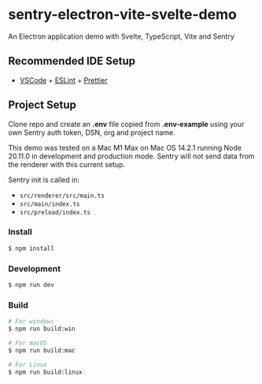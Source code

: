# sentry-electron-vite-svelte-demo

An Electron application demo with Svelte, TypeScript, Vite and Sentry

## Recommended IDE Setup

- [VSCode](https://code.visualstudio.com/) + [ESLint](https://marketplace.visualstudio.com/items?itemName=dbaeumer.vscode-eslint) + [Prettier](https://marketplace.visualstudio.com/items?itemName=esbenp.prettier-vscode)

## Project Setup

Clone repo and create an **.env** file copied from **.env-example** using your own Sentry auth token, DSN, org and project name.

This demo was tested on a Mac M1 Max on Mac OS 14.2.1 running Node 20.11.0 in development and production mode. Sentry will not send data from the renderer with this current setup.

Sentry init is called in:

- `src/renderer/src/main.ts`
- `src/main/index.ts`
- `src/preload/index.ts`

### Install

```bash
$ npm install
```

### Development

```bash
$ npm run dev
```

### Build

```bash
# For windows
$ npm run build:win

# For macOS
$ npm run build:mac

# For Linux
$ npm run build:linux
```
